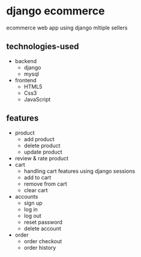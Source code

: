 # django ecommerce
ecommerce web app using django mltiple sellers
## technologies-used
* backend
  * django
  * mysql
* frontend
  * HTML5
  * Css3
  * JavaScript
## features
* product
  * add product
  * delete product
  * update product
* review & rate product
* cart
  * handling cart features using django sessions
  * add to cart
  * remove from cart
  * clear cart
* accounts
  * sign up
  * log in
  * log out
  * reset password
  * delete account
* order
  * order checkout
  * order history
